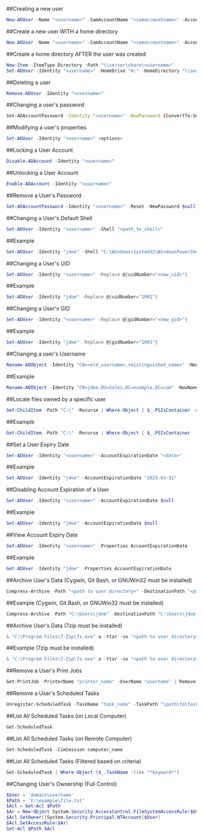 ##Creating a new user
```powershell
New-ADUser -Name "<username>" -SamAccountName "<samaccountname>" -AccountPassword (ConvertTo-SecureString "<password>" -AsPlainText -Force) -Enabled $true
```
##Create a new user WITH a home directory
```powershell
New-ADUser -Name "<username>" -SamAccountName "<samaccountname>" -AccountPassword (ConvertTo-SecureString "<password>" -AsPlainText -Force) -Enabled $true -HomeDrive "H:" -HomeDirectory "\\server\share\<username>"
```
##Create a home directory AFTER the user was created
```powershell
New-Item -ItemType Directory -Path "\\server\share\<username>"
Set-ADUser -Identity "<username>" -HomeDrive "H:" -HomeDirectory "\\server\share\<username>"
```
##Deleting a user
```powershell
Remove-ADUser -Identity "<username>"
```
##Changing a user's password
```bash
Set-ADAccountPassword -Identity "<username>" -NewPassword (ConvertTo-SecureString "<password>" -AsPlainText -Force) -Reset
```
##Modifying a user's properties
```powershell
Set-ADUser -Identity "<username>" <options>
```
##Locking a User Account
```powershell
Disable-ADAccount -Identity "<username>"
```
##Unlocking a User Account
```powershell
Enable-ADAccount -Identity "<username>"
```
##Remove a User's Password
```powershell
Set-ADAccountPassword -Identity "<username>" -Reset -NewPassword $null
```
##Changing a User's Default Shell
```powershell
Set-ADUser -Identity "<username>" -Shell "<path_to_shell>"
```
##Example
```powershell
Set-ADUser -Identity "jdoe" -Shell "C:\Windows\System32\WindowsPowerShell\v1.0\powershell.exe"
```
##Changing a User's UID
```powershell
Set-ADUser -Identity "<username>" -Replace @{uidNumber="<new_uid>"}
```
##Example
```powershell
Set-ADUser -Identity "jdoe" -Replace @{uidNumber="1001"}
```
##Changing a User's GID
```powershell
Set-ADUser -Identity "<username>" -Replace @{gidNumber="<new_gid>"}
```
##Example
```powershell
Set-ADUser -Identity "jdoe" -Replace @{gidNumber="1001"}
```
##Changing a user's Username
```powershell
Rename-ADObject -Identity "CN=<old_username>,<distinguished_name>" -NewName "<new_username>"
```
##Example
```powershell
Rename-ADObject -Identity "CN=jdoe,OU=Sales,DC=example,DC=com" -NewName "jane"
```
##Locate files owned by a specific user
```powershell
Get-ChildItem -Path "C:\" -Recurse | Where-Object { $_.PSIsContainer -eq $false -and $_.Owner -eq "<username>" }
```
##Example
```powershell
Get-ChildItem -Path "C:\" -Recurse | Where-Object { $_.PSIsContainer
```
##Set a User Expiry Date
```powershell
Set-ADUser -Identity "<username>" -AccountExpirationDate "<date>"
```
##Example
```powershell
Set-ADUser -Identity "jdoe" -AccountExpirationDate "2023-03-31"
```
##Disabling Account Expiration of a User
```powershell
Set-ADUser -Identity "<username>" -AccountExpirationDate $null
```
##Example
```powershell
Set-ADUser -Identity "jdoe" -AccountExpirationDate $null
```
##View Account Expiry Date
```powershell
Get-ADUser -Identity "<username>" -Properties AccountExpirationDate
```
##Example
```powershell
Get-ADUser -Identity "jdoe" -Properties AccountExpirationDate
```
##Archive User's Data (Cygwin, Git Bash, or GNUWin32 must be installed)
```powershell
Compress-Archive -Path "<path to user directory>" -DestinationPath "<path to archive file>.tar.gz"
```
##Example (Cygwin, Git Bash, or GNUWin32 must be installed)
```powershell
Compress-Archive -Path "C:\Users\jdoe" -DestinationPath "C:\Users\jdoe_archive.tar.gz"
```
##Archive User's Data (7zip must be installed)
```powershell
& "C:\Program Files\7-Zip\7z.exe" a -ttar -so "<path to user directory>" | & "C:\Program Files\7-Zip\7z.exe" a -tgzip -si "<path to archive file>.tar.gz"
```
##Example (7zip must be installed)
```powershell
& "C:\Program Files\7-Zip\7z.exe" a -ttar -so "<path to user directory>" | & "C:\Program Files\7-Zip\7z.exe" a -tgzip -si "<path to archive file>.tar.gz"
```
##Remove a User's Print Jobs
```powershell
Get-PrintJob -PrinterName "printer_name" -UserName "username" | Remove-PrintJob
```
##Remove a User's Scheduled Tasks
```powershell
Unregister-ScheduledTask -TaskName "task_name" -TaskPath "\path\to\task"
```
##List All Scheduled Tasks (on Local Computer)
```powershell
Get-ScheduledTask
```
##List All Scheduled Tasks (on Remote Computer)
```powershell
Get-ScheduledTask -CimSession computer_name
```
##List All Scheduled Tasks (Filtered based on criteria)
```powershell
Get-ScheduledTask | Where-Object {$_.TaskName -like "*keyword*"}
```
##Changing User's Ownership (Full Control)
```powershell
$User = 'domain\username'
$Path = 'C:\example\file.txt'
$Acl = Get-Acl $Path
$Ar = New-Object System.Security.AccessControl.FileSystemAccessRule($User,'FullControl','Allow')
$Acl.SetOwner([System.Security.Principal.NTAccount]$User)
$Acl.SetAccessRule($Ar)
Set-Acl $Path $Acl
```
